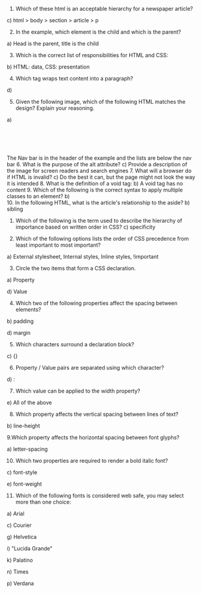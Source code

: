 1. Which of these html is an acceptable hierarchy for a newspaper article?

c) html > body > section > article > p

2. In the example, which element is the child and which is the parent?

a) Head is the parent, title is the child

3. Which is the correct list of responsibilities for HTML and CSS:

b) HTML: data, CSS: presentation

4. Which tag wraps text content into a paragraph?

d) <p>

5. Given the following image, which of the following HTML matches the design? Explain your reasoning.

a)

  <header>
    <nav></nav>
    <h1></h1>
    <h5></h5>
  </header>
  <section>
    <article>
      <img>
      <ul></ul>
      <h2></h2>
    </article>
  </section>     
The Nav bar is in the header of the example and the lists are below the nav bar
6. What is the purpose of the alt attribute?
c) Provide a description of the image for screen readers and search engines
7. What will a browser do if HTML is invalid?
c) Do the best it can, but the page might not look the way it is intended
8. What is the definition of a void tag:
b) A void tag has no content
9. Which of the following is the correct syntax to apply multiple classes to an element?
b) <div class="large important sparkly"></div>
10. In the following HTML, what is the article's relationship to the aside?
b) sibling


1. Which of the following is the term used to describe the hierarchy of importance based on written order in CSS?
c) specificity

2. Which of the following options lists the order of CSS precedence from least important to most important?

a) External stylesheet, Internal styles, Inline styles, !important

3. Circle the two items that form a CSS declaration.

a) Property

d) Value

4. Which two of the following properties affect the spacing between elements?

b) padding

d) margin

5. Which characters surround a declaration block?

c) {}

6. Property / Value pairs are separated using which character?

d) :

7. Which value can be applied to the width property?

e) All of the above

8. Which property affects the vertical spacing between lines of text?

b) line-height

9.Which property affects the horizontal spacing between font glyphs?

a) letter-spacing

10. Which two properties are required to render a bold italic font?

c) font-style

e) font-weight

11. Which of the following fonts is considered web safe, you may select more than one choice:

a) Arial

c) Courier

g) Helvetica

i) "Lucida Grande"

k) Palatino

n) Times

p) Verdana